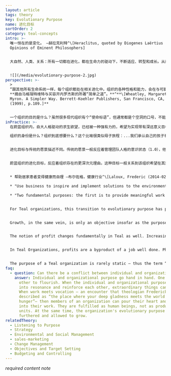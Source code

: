 ```yaml
---
layout: article
tags: theory
key: Evolutionary Purpose
name: 进化目标
sortOrder: 2
category: teal-concepts
intro: >-
  唯一恒在的是变化。 —赫拉克利特^\[Heraclitus, quoted by Diogenes Laërtius in Lives and
  Opinions of Eminent Philosophers]


  大自然、人类、关系：所有一切都在进化，都在生命力的驱动下，不断适应、转型和成长。从蔚蓝组织角度来看，组织被看作一种携带目标的独立能量场，能穿透所有的参与者。在这个模式中，我们并不拥有或能运营某个组织，我们只是组织的仆人，聆听组织想去哪里，然后帮助组织在这个世界里完成其任务...


  ![](/media/evolutionary-purpose-2.jpg)
perspective: >-
  >
  “跟其他所有生命系统一样，每个组织都处在相关进化中。组织的各种性格和能力，会在与可能性的游戏中不断浮现出来。组织会与其他生命单元之间进行大量的无章法混沌互动，然后逐步诞生一个可行性体系而开始有序成长。这个系统会开发出一些未曾规划的能力和信念。自行完成无人设计的各种工作。演化出无需管理的（人际）关系。如果我们焦灼的考量一些设计和结构，强扭的流程和规则，执着的进行统治和控制，就永不会成功的创造出一个蔚蓝组织。组织作为生命体，渴望着自行发生。人类组织会自行诞生于一些可以去理解但绝不要用来控制的流程。”
  **摘自马格瑞特维特与买容开内罗杰斯的所著“简单之道”。**^**\[Wheatley, Margaret J and Kellner-Rodgers,
  Myron. A Simpler Way. Berrett-Koehler Publishers, San Francisco, CA, USA
  (1999), p.109.]**


  一个组织的目的是什么？虽然很多现代组织有个“使命标语”，但通常都是个空洞的口号，不能真正的指导决策机制，因而事实上决策参与者完全不知道这个标语的存在。于是多数传统组织不是被集体的目标驱动着，而是被某种自我求生欲望支撑着。意识1.0之红色，琥珀，橙色模式中那种基于恐惧的特性，在领导和成员中根植了一种恐惧天性，将世界看作一个危险的空间，充满欲抢自己饭碗的竞争对手。唯一的求生途径就是不择手段谋取利益，在损人（竞争对手）利己的原则下获得市场份额。在这场红海战役中，谁还有余暇考虑目标话题？不幸的是，基于恐惧的竞争优先思维，即使在组织生存不成问题的阶段，也占资源投入的最优势。在一些被保护在竞争环境之外的组织内（比如军队，公立学校，政府部门），基于恐惧的人格还是会将能量优先投入到对安全的追求，此时竞争会发生在组织内部。经理们卷入与其他部门的战争，为自己部门的存活而战，攫取更多资金、人才、或荣誉。朝向进化性的蔚蓝组织转型后，人们能逐渐学会驯服自己自大人格中的各种恐惧。这个过程能节省能量，用于探索开发关于个人和集体之生命意义和目标的更深层主题：我的使命是什么？真正值得达成的是什么？求生不再是蔚蓝组织的聚焦之处。基础目标终于得到重视。^\[Laloux, Frederic (2014-02-09). Reinventing Organizations: A Guide to Creating Organizations Inspired by the Next Stage of Human Consciousness (Kindle Locations 4197-4205). Nelson Parker. Kindle Edition.]
inPractice: >-
  在蔚蓝组织内，自大人格驱动的求生欲望，已经被一种强有力的，希望为实现带有深远意义目标而工作（使命）的渴望所替代。如果组织不能做出一些值得成员付出能量、才能和创造力的产出，那个“做最好员工”的概念就只是个空洞的目的。蔚蓝模式认为，每个组织都有自己的身份、生命力量和使命。波瑞安罗伯森作为蔚蓝组织霍尔公司的创始人，用进化目标来描述这个现象。认为组织跟个人同样，都天然具备一个使命和用于推向该目标的进化性能量：在蔚蓝组织内，自大人格驱动的求生欲望，已经被一种强有力的，希望为实现带有深远意义目标而工作（使命）的渴望所替代。如果组织不能做出一些值得成员付出能量、才能和创造力的产出，那个“做最好员工”的概念就只是个空洞的目的。蔚蓝模式认为，每个组织都有自己的身份、生命力量和使命。波瑞安罗伯森作为蔚蓝组织霍尔公司的创始人，用进化目标来描述这个现象。认为组织跟个人同样，都天然具备一个使命和用于推向该目标的进化性能量：

  组织的身份是什么？组织到底想要什么？这个比喻很类似母子旅程：...我们承认自己的孩子有其独自的身份及其独立的人生道路与目标。不能只因为我可能很希望孩子当个医生，就可以将自己的需求投射在孩子身上。如果我强制投射，就会发生一种有害的纠缠依赖关系。我们作为成熟的父母已经知道，健康的为亲之道就是努力去催化这个亲子各不相同的旅程。而正是这种亲子差异，允许双方获得各自特有的更完整的主权和身份，这些素质进而能促进个体开发出一种在人际关系和互联互动中更有意识的融合能力，这是一种同行者的关系，是平等的。...正确的定位是，成员要跟组织的目标共鸣，设法区分个体与组织的身份并揣摩出“该组织的使命是什么？”。不是“我们想利用这个组织作为私有财产，来达成什么目的？”而是“这个组织作为生命体，作为有机系统，具有何种潜力？” 进化目标的含义：一种最深次元的创造性潜力，能为某些新事物赋予生命，能对对这个世界做出某些价值和能量贡献。...我们要聆听并让组织生命体的这种创造性脉冲或潜力驱动自己的行为，而不是用个人的欲望影响组织行为。^\[Laloux, Frederic (2014-02-09) Reinventing Organizations: A Guide to Creating Organizations Inspired by the Next Stage of Human Consciousness (Kindle Locations 4322). Nelson Parker. Kindle Edition.] 


  进化目标与传统的愿景描述不同。传统的愿景一般反应着管理团队人格的意识状态（1.0），他们负责决定组织未来的样子。


  蔚蓝组织的进化目标，反应着组织存在的更深次元理由。这种目标一般关系到该组织希望在其运作的社区以及所服务市场内创造的与众不同之处（创新）。这个目标与竞争或战胜其他组织无关。是为了服务于人类进化需求的更大良善。一些具体组织的案例：


  * 帮助居家患者变得健康而自理 —布尔佐格，健康行业^\[Laloux, Frederic (2014-02-09). Reinventing Organizations: A Guide to Creating Organizations Inspired by the Next Stage of Human Consciousness (Kindle Locations 4239-4240). Nelson Parker. Kindle Edition]

  * "Use business to inspire and implement solutions to the environmental crisis” - Patagonia, outdoor clothing retailer^\[http://www.patagoniaworks.com/#index, accessed 2015/06/13] 

  * "Two fundamental purposes: the first is to provide meaningful work in the area of Hallencourt, a rural area in northern France where good work is rare; the second is to give and receive love from clients" - FAVI, foundry and engineering firm.^\[Laloux, Frederic (2014-02-09). Reinventing Organizations: A Guide to Creating Organizations Inspired by the Next Stage of Human Consciousness (Kindle Locations 4371-4372). Nelson Parker. Kindle Edition.] 


  For Teal organizations, this transition to evolutionary purpose has profound implications for how they view such fundamental concepts as competition, growth and profit. While Orange organizations seem to be obsessed with beating the competition (as exemplified by the title of the ex-CEO of General Electric, Jack Welch’s. book, Winning), Teal organizations seem to lose the very notion of competition. Since the Teal organization truly lives for its purpose, anyone that can help to achieve that purpose is viewed as an ally, not a competitor. For an example of this in practice, see “Concrete Examples for Inspiration - Buurtzorg” below.


  Growth, in the same vein, is only an objective insofar as the purpose can be manifested on a larger scale, but never an objective in itself. Buurtzorg, for example, actively helps patients build a network of support with their families, friends, and neighbors. It basically tries to make itself irrelevant in patients’ lives as quickly as possible, which it does very successfully: a 2009 study showed that Buurtzorg’s patients get released from care twice as fast as competitors’ clients, and they end up claiming only 50 percent of the prescribed hours of care. Buurtzorg’s core strategy— helping patients become healthy and autonomous— in fact comes down to pursuing less growth, not more. Similarly, Patagonia is famous for having run full-page ads reading, “Don’t buy this jacket.” The ads were part of its “Common Threads Partnership.” Patagonia reckons that many of us in the developed world have enough clothes in our closets to keep us warm for a lifetime. And yet we keep buying new clothes, which are environmentally harmful to produce and will end up in a landfill. The Common Threads Partnership takes a serious stab at reducing (making clothes that last longer), repairing (Patagonia repairs clothes for its customers), reusing (the company resells your used clothes on eBay or in their stores’ Worn Wear section), and recycling (you can return your old clothes to Patagonia and they recycle them). Will this initiative harm Patagonia’s growth in the short term? Yes. Every repaired and every reused jacket is one less jacket bought. Will it increase its growth in the long term, through higher customer loyalty? Perhaps. But Patagonia’s decision wasn’t driven by forecasts and financials. The company chose the path its purpose called for.^\[Laloux, Frederic (2014-02-09). Reinventing Organizations: A Guide to Creating Organizations Inspired by the Next Stage of Human Consciousness (Kindle Locations 4235-4248). Nelson Parker. Kindle Edition.]


  The notion of profit changes fundamentally in Teal as well. Increasing shareholder value has become the dominant perspective of Orange Organizations. It states that corporations have one overriding duty: to maximize profits. In many countries, this perspective is legally binding; management can be sued for decisions that jeopardize profitability. Under the spell of shareholder value, public companies focus relentlessly on the bottom line. Teal for-profit organizations have a different perspective on profit. Profit is necessary and investors deserve a fair return, but the objective is purpose, not profit. Teal founders often use the same metaphor: profit is like the air we breathe. We need air to live, but we don’t live to breathe. Tami Simon, the CEO of Sounds True, gives the definition of a business’s purpose: “We have this idea about business— everything we do has to help us make more money, be more productive or whatever. But that’s not my view of business. My view of business is that we are coming together as a community to fill a human need and actualize our lives”.^\[Laloux, Frederic (2014-02-09). Reinventing Organizations: A Guide to Creating Organizations Inspired by the Next Stage of Human Consciousness (Kindle Locations 4253-4264). Nelson Parker. Kindle Edition.]


  In Teal Organizations, profits are a byproduct of a job well done. Philosopher Viktor Frankl captures this well: “Success, like happiness, cannot be pursued; it must ensue, and it only does so as the unintended side -effect of one’s personal dedication to a cause greater than oneself.”^\[Laloux, Frederic (2014-02-09). Reinventing Organizations: A Guide to Creating Organizations Inspired by the Next Stage of Human Consciousness (Kindle Locations 4264-4266). Nelson Parker. Kindle Edition.]


  The purpose of a Teal organization is rarely static – thus the term “Evolutionary Purpose”. It will evolve over time, as the organization itself grows and adapts. For example, Buurtzorg, the Dutch homecare organization, was set up to "help sick and elderly patients live a more autonomous and meaningful life."^\[Laloux, Frederic (2014-02-09). Reinventing Organizations: A Guide to Creating Organizations Inspired by the Next Stage of Human Consciousness (Kindle Locations 4215-4216). Nelson Parker. Kindle Edition.] Its activities have grown beyond looking after the elderly, and it now focuses on helping "patients become healthy and autonomous".
faq:
  - question: Can there be a conflict between individual and organizational purpose?
    answer: Individual and organizational purpose go hand in hand. One needs the
      other to flourish. When the individual and organizational purpose enter
      into resonance and reinforce each other, extraordinary things can happen.
      When work meets vocation — an encounter that theologian Frederick Buechner
      described as “the place where your deep gladness meets the world’s deep
      hunger”— then members of an organization can pour their heart and soul
      into their work. They are fulfilled as human beings, not as productive
      units. At the same time, the organization's evolutionary purpose is
      furthered and allowed to grow.
relatedTheory:
  - Listening to Purpose
  - Strategy
  - Environmental and Social Management
  - sales-marketing
  - Change Management
  - Objectives and Target Setting
  - Budgeting and Controlling
---
```

*required content note*